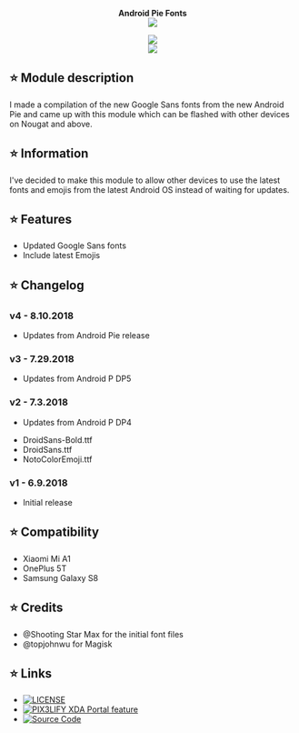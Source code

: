 <p align="center">
<b> Android Pie Fonts </b><br>
  <img src="https://images.idgesg.net/images/article/2018/08/android-pie-logo-100766752-large.jpg">
</p>

<p align="center">
 <a href="https://forum.xda-developers.com/mi-a1/themes/magisk-android-p-fonts-emojis-t3801510"><img src="https://img.shields.io/badge/XDA-Thread-orange.svg"></a><br /><a href="https://t.me/PIX3LIFY"><img src="https://img.shields.io/badge/Telegram-Channel-blue.svg"></a>
</p>

## ⭐ Module description
I made a compilation of the new Google Sans fonts from the new Android Pie and came up with this module which can be flashed with other devices on Nougat and above.

## ⭐ Information
I've decided to make this module to allow other devices to use the latest fonts and emojis from the latest Android OS instead of waiting for updates.

## ⭐ Features
* Updated Google Sans fonts
* Include latest Emojis

## ⭐ Changelog
### v4 - 8.10.2018
* Updates from Android Pie release

### v3 - 7.29.2018
* Updates from Android P DP5

### v2 - 7.3.2018 
* Updates from Android P DP4
- DroidSans-Bold.ttf
- DroidSans.ttf
- NotoColorEmoji.ttf

### v1 - 6.9.2018
* Initial release

## ⭐ Compatibility
* Xiaomi Mi A1
* OnePlus 5T
* Samsung Galaxy S8

## ⭐ Credits
* @Shooting Star Max for the initial font files
* @topjohnwu for Magisk

## ⭐ Links
* [![LICENSE](https://img.shields.io/github/license/Magisk-Modules-Repo/APFE.svg)](https://github.com/Magisk-Modules-Repo/APFE/blob/master/LICENSE)
* [![PIX3LIFY XDA Portal feature](https://img.shields.io/badge/XDA-Portal-orange.svg)](https://www.xda-developers.com/android-p-emoji-fonts-magisk-module)
* [![Source Code](https://img.shields.io/badge/Github-Source-black.svg)](https://github.com/Magisk-Modules-Repo/APFE)
